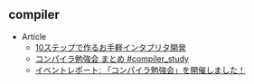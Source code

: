 ## compiler

+ Article
    + [10ステップで作るお手軽インタプリタ開発](https://speakerdeck.com/anqou/10sutetupudezuo-ruoshou-qing-intapuritakai-fa)
    + [コンパイラ勉強会 まとめ #compiler_study](https://togetter.com/li/1287507)
    + [イベントレポート: 「コンパイラ勉強会」を開催しました！](https://proc-cpuinfo.fixstars.com/2018/11/compiler_study_report/)
